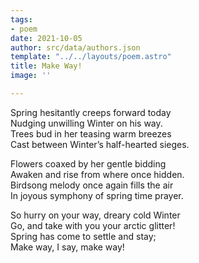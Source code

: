 ```yaml
---
tags:
- poem
date: 2021-10-05
author: src/data/authors.json
template: "../../layouts/poem.astro"
title: Make Way!
image: ''

---
```

Spring hesitantly creeps forward today  
Nudging unwilling Winter on his way.  
Trees bud in her teasing warm breezes  
Cast between Winter’s half-hearted sieges.

Flowers coaxed by her gentle bidding  
Awaken and rise from where once hidden.  
Birdsong melody once again fills the air  
In joyous symphony of spring time prayer.

So hurry on your way, dreary cold Winter  
Go, and take with you your arctic glitter!  
Spring has come to settle and stay;  
Make way, I say, make way!